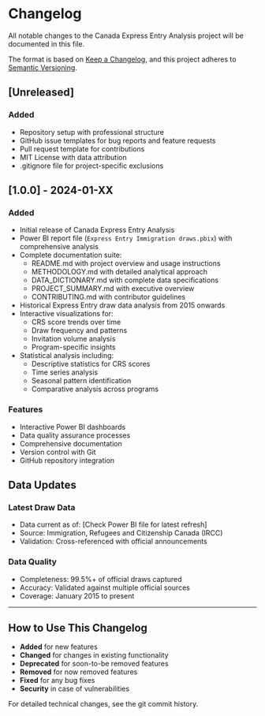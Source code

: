 # Changelog

All notable changes to the Canada Express Entry Analysis project will be documented in this file.

The format is based on [Keep a Changelog](https://keepachangelog.com/en/1.0.0/),
and this project adheres to [Semantic Versioning](https://semver.org/spec/v2.0.0.html).

## [Unreleased]

### Added
- Repository setup with professional structure
- GitHub issue templates for bug reports and feature requests
- Pull request template for contributions
- MIT License with data attribution
- .gitignore file for project-specific exclusions

## [1.0.0] - 2024-01-XX

### Added
- Initial release of Canada Express Entry Analysis
- Power BI report file (`Express Entry Immigration draws.pbix`) with comprehensive analysis
- Complete documentation suite:
  - README.md with project overview and usage instructions
  - METHODOLOGY.md with detailed analytical approach
  - DATA_DICTIONARY.md with complete data specifications
  - PROJECT_SUMMARY.md with executive overview
  - CONTRIBUTING.md with contributor guidelines
- Historical Express Entry draw data analysis from 2015 onwards
- Interactive visualizations for:
  - CRS score trends over time
  - Draw frequency and patterns
  - Invitation volume analysis
  - Program-specific insights
- Statistical analysis including:
  - Descriptive statistics for CRS scores
  - Time series analysis
  - Seasonal pattern identification
  - Comparative analysis across programs

### Features
- Interactive Power BI dashboards
- Data quality assurance processes
- Comprehensive documentation
- Version control with Git
- GitHub repository integration

## Data Updates

### Latest Draw Data
- Data current as of: [Check Power BI file for latest refresh]
- Source: Immigration, Refugees and Citizenship Canada (IRCC)
- Validation: Cross-referenced with official announcements

### Data Quality
- Completeness: 99.5%+ of official draws captured
- Accuracy: Validated against multiple official sources
- Coverage: January 2015 to present

---

## How to Use This Changelog

- **Added** for new features
- **Changed** for changes in existing functionality
- **Deprecated** for soon-to-be removed features
- **Removed** for now removed features
- **Fixed** for any bug fixes
- **Security** in case of vulnerabilities

For detailed technical changes, see the git commit history.